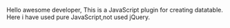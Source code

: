 Hello awesome developer,
This is a JavaScript plugin for creating datatable.
Here i have used pure JavaScript,not used jQuery. 

